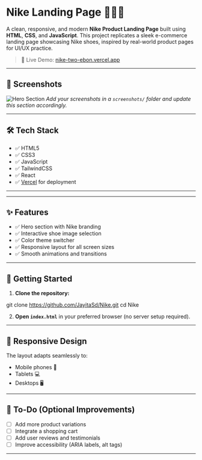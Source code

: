 # Nike Landing Page 🏃‍♂️👟

A clean, responsive, and modern **Nike Product Landing Page** built using **HTML**, **CSS**, and **JavaScript**. This project replicates a sleek e-commerce landing page showcasing Nike shoes, inspired by real-world product pages for UI/UX practice.

> 🚀 Live Demo: [nike-two-ebon.vercel.app](https://nike-two-ebon.vercel.app/)

---

## 📸 Screenshots

![Hero Section](./screenshots/hero.png)
*Add your screenshots in a `screenshots/` folder and update this section accordingly.*

---

## 🛠️ Tech Stack

- ✅ HTML5
- ✅ CSS3
- ✅ JavaScript
- ✅ TailwindCSS
- ✅ React
- ✅ [Vercel](https://vercel.com/) for deployment

---


---

## ✨ Features

* ✅ Hero section with Nike branding
* ✅ Interactive shoe image selection
* ✅ Color theme switcher
* ✅ Responsive layout for all screen sizes
* ✅ Smooth animations and transitions

---

## 🚀 Getting Started

1. **Clone the repository:**

git clone https://github.com/JayitaSd/Nike.git
cd Nike


2. **Open `index.html`** in your preferred browser (no server setup required).

---

## 📱 Responsive Design

The layout adapts seamlessly to:

* Mobile phones 📱
* Tablets 💻
* Desktops 🖥️

---

## 📌 To-Do (Optional Improvements)

* [ ] Add more product variations
* [ ] Integrate a shopping cart
* [ ] Add user reviews and testimonials
* [ ] Improve accessibility (ARIA labels, alt tags)

---

<!---
//# React + Vite

This template provides a minimal setup to get React working in Vite with HMR and some ESLint rules.

Currently, two official plugins are available:

- [@vitejs/plugin-react](https://github.com/vitejs/vite-plugin-react/blob/main/packages/plugin-react) uses [Babel](https://babeljs.io/) for Fast Refresh
- [@vitejs/plugin-react-swc](https://github.com/vitejs/vite-plugin-react/blob/main/packages/plugin-react-swc) uses [SWC](https://swc.rs/) for Fast Refresh

## Expanding the ESLint configuration

If you are developing a production application, we recommend using TypeScript with type-aware lint rules enabled. Check out the [TS template](https://github.com/vitejs/vite/tree/main/packages/create-vite/template-react-ts) for information on how to integrate TypeScript and [`typescript-eslint`](https://typescript-eslint.io) in your project.


Sure! Here's a professional and well-structured `README.md` file tailored for your **Nike Landing Page Project** hosted [here](https://nike-two-ebon.vercel.app/) and sourced from your [GitHub repo](https://github.com/JayitaSd/Nike):

-->

